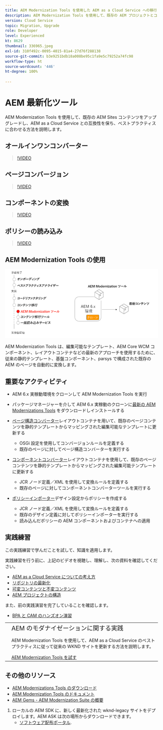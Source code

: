 ```yaml
---
title: AEM Modernization Tools を使用した AEM as a Cloud Service への移行
description: AEM Modernization Tools を使用して、既存の AEM プロジェクトとコンテンツをアップグレードし、AEMとas a Cloud Service の互換性を保つ方法について説明します。
version: Cloud Service
topic: Migration, Upgrade
role: Developer
level: Experienced
kt: 8629
thumbnail: 336965.jpeg
exl-id: 310f492c-0095-4015-81a4-27d76f288138
source-git-commit: b3e9251bdb18a008be95c1fa9e5c79252a74fc98
workflow-type: ht
source-wordcount: '446'
ht-degree: 100%

---
```



# AEM 最新化ツール

AEM Modernization Tools を使用して、既存の AEM Sites コンテンツをアップグレードし、AEM as a Cloud Service との互換性を保ち、ベストプラクティスに合わせる方法を説明します。

## オールインワンコンバーター

>[!VIDEO](https://video.tv.adobe.com/v/338802?quality=12&learn=on)

## ページコンバージョン

>[!VIDEO](https://video.tv.adobe.com/v/338799?quality=12&learn=on)

## コンポーネントの変換

>[!VIDEO](https://video.tv.adobe.com/v/338788?quality=12&learn=on)

## ポリシーの読み込み

>[!VIDEO](https://video.tv.adobe.com/v/338797?quality=12&learn=on)

## AEM Modernization Tools の使用

![AEM Modernization Tools のライフサイクル](./assets/aem-modernization-tools.png)

AEM Modernization Tools は、編集可能なテンプレート、AEM Core WCM コンポーネント、レイアウトコンテナなどの最新のアプローチを使用するために、従来の静的テンプレート、基盤コンポーネント、parsys で構成された既存の AEM のページを自動的に変換します。

## 重要なアクティビティ

+ AEM 6.x 実稼動環境をクローンして AEM Modernization Tools を実行
+ パッケージマネージャーを介して AEM 6.x 実稼動のクローンに[最新の AEM Modernizations Tools](https://github.com/adobe/aem-modernize-tools/releases/latest) をダウンロードしインストールする

+ [ページ構造コンバーター](https://opensource.adobe.com/aem-modernize-tools/pages/structure/about.html)レイアウトコンテナを用いて、既存のページコンテンツを静的テンプレートからマッピングされた編集可能なテンプレートに更新する
   + OSGi 設定を使用してコンバージョンルールを定義する
   + 既存のページに対してページ構造コンバーターを実行する

+ [コンポーネントコンバーター](https://opensource.adobe.com/aem-modernize-tools/pages/component/about.html)レイアウトコンテナを使用して、既存のページコンテンツを静的テンプレートからマッピングされた編集可能テンプレートに更新する
   + JCR ノード定義／XML を使用して変換ルールを定義する
   + 既存のページに対してコンポーネントコンバーターツールを実行する

+ [ポリシーインポーター](https://opensource.adobe.com/aem-modernize-tools/pages/policy/about.html)デザイン設定からポリシーを作成する
   + JCR ノード定義／XML を使用して変換ルールを定義する
   + 既存のデザイン定義に対してポリシーインポーターを実行する
   + 読み込んだポリシーの AEM コンポーネントおよびコンテナへの適用

## 実践練習

この実践練習で学んだことを試して、知識を適用します。

実践練習を行う前に、上記のビデオを視聴し、理解し、次の資料を確認してください。

+ [AEM as a Cloud Service についての考え方](./introduction.md)
+ [リポジトリの最新化](./repository-modernization.md)
+ [可変コンテンツと不変コンテンツ](../../developing/basics/mutable-immutable.md)
+ [AEM プロジェクトの構造](https://experienceleague.adobe.com/docs/experience-manager-cloud-service/implementing/developing/aem-project-content-package-structure.html?lang=ja)

また、前の実践演習を完了していることを確認します。

+ [BPA と CAM のハンズオン演習](./bpa-and-cam.md#hands-on-exercise)

<table style="border-width:0">
    <tr>
        <td style="width:150px">
            <a  rel="noreferrer"
                target="_blank"
                href="https://github.com/adobe/aem-cloud-engineering-video-series-exercises/tree/session2-migration#bootcamp---session-2-migration-methodology"><img alt="実践演習 GitHub リポジトリ" src="./assets/github.png"/>
            </a>        
        </td>
        <td style="width:100%;margin-bottom:1rem;">
            <div style="font-size:1.25rem;font-weight:400;">AEM のモダナイゼーションに関する実践</div>
            <p style="margin:1rem 0">
                AEM Modernization Tools を使用して、AEM as a Cloud Service のベストプラクティスに従って従来の WKND サイトを更新する方法を説明します。
            </p>
            <a  rel="noreferrer"
                target="_blank"
                href="https://github.com/adobe/aem-cloud-engineering-video-series-exercises/tree/session2-migration#bootcamp---session-2-migration-methodology" class="spectrum-Button spectrum-Button--primary spectrum-Button--sizeM">
                <span class="spectrum-Button-label has-no-wrap has-text-weight-bold">AEM Modernization Tools を試す</span>
            </a>
        </td>
    </tr>
</table>

## その他のリソース

+ [AEM Modernizations Tools のダウンロード](https://github.com/adobe/aem-modernize-tools/releases/latest)
+ [AEM Modernization Tools のドキュメント](https://opensource.adobe.com/aem-modernize-tools/)
+ [AEM Gems - AEM Modernization Suite の概要](https://helpx.adobe.com/jp/experience-manager/kt/eseminars/gems/Introducing-the-AEM-Modernization-Suite.html)

1. ローカルの AEM SDK に、新しく最新化された wknd-legacy サイトをデプロイします。AEM ASK は次の場所からダウンロードできます。
   + [ソフトウェア配布ポータル](https://experience.adobe.com/#/downloads/content/software-distribution/jp/general.html).
